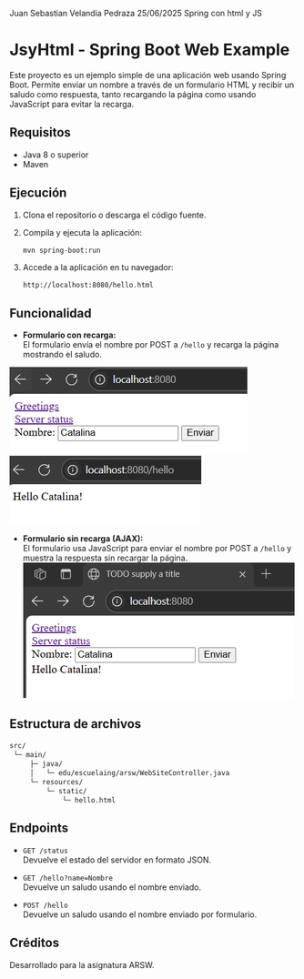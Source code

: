 Juan Sebastian Velandia Pedraza
25/06/2025
Spring con html y JS
# JsyHtml - Spring Boot Web Example

Este proyecto es un ejemplo simple de una aplicación web usando Spring Boot. Permite enviar un nombre a través de un formulario HTML y recibir un saludo como respuesta, tanto recargando la página como usando JavaScript para evitar la recarga.

## Requisitos

- Java 8 o superior
- Maven

## Ejecución

1. Clona el repositorio o descarga el código fuente.
2. Compila y ejecuta la aplicación:

   ```sh
   mvn spring-boot:run
   ```

3. Accede a la aplicación en tu navegador:

   ```
   http://localhost:8080/hello.html
   ```

## Funcionalidad

- **Formulario con recarga:**  
  El formulario envía el nombre por POST a `/hello` y recarga la página mostrando el saludo.

![alt text](<resources/Captura de pantalla 2025-06-25 192955.png>)
![alt text](resources/2.png)

- **Formulario sin recarga (AJAX):**  
  El formulario usa JavaScript para enviar el nombre por POST a `/hello` y muestra la respuesta sin recargar la página.
  ![alt text](resources/3.png)

## Estructura de archivos

```
src/
 └─ main/
     ├─ java/
     │   └─ edu/escuelaing/arsw/WebSiteController.java
     └─ resources/
         └─ static/
             └─ hello.html
```

## Endpoints

- `GET /status`  
  Devuelve el estado del servidor en formato JSON.

- `GET /hello?name=Nombre`  
  Devuelve un saludo usando el nombre enviado.

- `POST /hello`  
  Devuelve un saludo usando el nombre enviado por formulario.

## Créditos

Desarrollado para la asignatura ARSW.